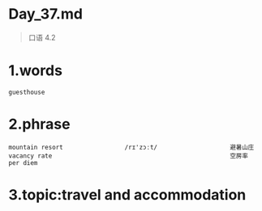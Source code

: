 # Day_37.md
> 口语 4.2
# 1.words
    guesthouse
    

# 2.phrase
    mountain resort                 /rɪ'zɔːt/                    避暑山庄
    vacancy rate                                                 空房率
    per diem
    


# 3.topic:travel and accommodation




